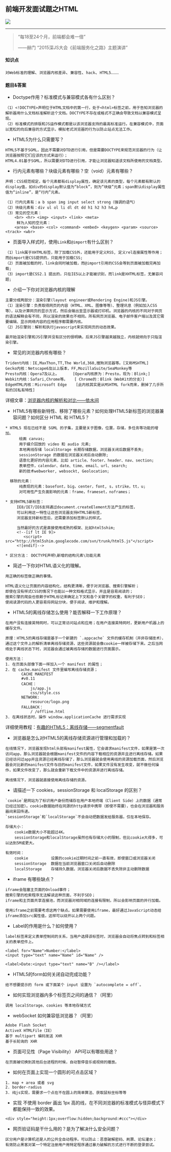 ## 前端开发面试题之HTML

![](http://upload-images.jianshu.io/upload_images/1714316-3063f0220faa8f03.jpg?imageMogr2/auto-orient/strip%7CimageView2/2/w/1240)

-----

> “每18至24个月，前端都会难一倍”
> 
> ——赫门 “2015深JS大会《前端服务化之路》主题演讲”

 
#### 知识点
`对Web标准的理解`、`浏览器内核差异`、`兼容性`、`hack`、`HTML5`......

#### 题目&答案
- Doctype作用？标准模式与兼容模式各有什么区别？
```
（1）<!DOCTYPE>声明位于HTML文档中的第一行，处于<html>标签之前，用于告知浏览器的解析器用什么文档标准解析这个文档。DOCTYPE不存在或格式不正确会导致文档以兼容模式呈现。
（2）标准模式的排版和JS运作模式都是以该浏览器支持的最高标准运行。在兼容模式中，页面以宽松的向后兼容的方式显示，模拟老式浏览器的行为以防止站点无法工作。
```

- HTML5为什么只需要写<!DOCTYPE HTML>？
```
HTML5不基于SGML，因此不需要对DTD进行引用，但是需要DOCTYPE来规范浏览器的行为（让浏览器按照它们应该的方式来运行）；
HTML4.01基于SGML，所以需要对DTD进行引用，才能让浏览器知道该文档所使用的文档类型。
```

- 行内元素有哪些？块级元素有哪些？空（void）元素有哪些？
```
声明：CSS规范规定，每个元素都有display属性，确定该元素的类型，每个元素都有默认的display值，如div的display默认值为“block”，则为“块级”元素；span默认display属性值为“inline”，是“行内”元素。

（1）行内元素有：a b span img input select strong（强调的语气）
（2）块级元素有：div ul ol li dl dt dd h1 h2 h3 h4…p
（3）常见的空元素：
    <br> <hr> <img> <input> <link> <meta>
     鲜为人知的空元素：
    <area> <base> <col> <command> <embed> <keygen> <param> <source> <track> <wbr>
```

 - 页面导入样式时，使用`Link`和`@import`有什么区别？
 
```
（1）link属于XHTML标签，除了加载CSS外，还能用于定义RSS, 定义rel连接属性等作用；而@import是CSS提供的，只能用于加载CSS;
（2）页面被加载的时，link会同时被加载，而@import引用的CSS会等到页面被加载完再加载;
（3）import是CSS2.1 提出的，只在IE5以上才能被识别，而link是XHTML标签，无兼容问题;
```

- 介绍一下你对浏览器内核的理解
```
主要分成两部分：渲染引擎(layout engineer或Rendering Engine)和JS引擎。
（1）渲染引擎：负责取得网页的内容（HTML、XML、图像等等）、整理讯息（例如加入CSS等），以及计算网页的显示方式，然后会输出至显示器或打印机。浏览器的内核的不同对于网页的语法解释会有不同，所以渲染的效果也不相同。所有网页浏览器、电子邮件客户端以及其它需要编辑、显示网络内容的应用程序都需要内核。
（2）JS引擎则：解析和执行javascript来实现网页的动态效果。

最开始渲染引擎和JS引擎并没有区分的很明确，后来JS引擎越来越独立，内核就倾向于只指渲染引擎。
```

- 常见的浏览器内核有哪些？

```
Trident内核：IE,MaxThon,TT,The World,360,搜狗浏览器等。[又称MSHTML]
Gecko内核：Netscape6及以上版本，FF,MozillaSuite/SeaMonkey等
Presto内核：Opera7及以上。      [Opera内核原为：Presto，现为：Blink;]
Webkit内核：Safari,Chrome等。   [ Chrome的：Blink（WebKit的分支）]
EdgeHTML内核：Microsoft Edge    [此内核其实是从MSHTML fork而来，删掉了几乎所有的IE私有特性]
```
详细文章：[浏览器内核的解析和对比——依水间](http://www.cnblogs.com/fullhouse/archive/2011/12/19/2293455.html)

- HTML5有哪些新特性、移除了哪些元素？如何处理HTML5新标签的浏览器兼容问题？如何区分 HTML 和 HTML5？
```
* HTML5 现在已经不是 SGML 的子集，主要是关于图像，位置，存储，多任务等功能的增加。
      绘画 canvas;
      用于媒介回放的 video 和 audio 元素;
      本地离线存储 localStorage 长期存储数据，浏览器关闭后数据不丢失;
      sessionStorage 的数据在浏览器关闭后自动删除;
      语意化更好的内容元素，比如 article、footer、header、nav、section;
      表单控件，calendar、date、time、email、url、search;
      新的技术webworker, websockt, Geolocation;

  移除的元素：
      纯表现的元素：basefont，big，center，font, s，strike，tt，u;
      对可用性产生负面影响的元素：frame，frameset，noframes；

* 支持HTML5新标签：
     IE8/IE7/IE6支持通过document.createElement方法产生的标签，
     可以利用这一特性让这些浏览器支持HTML5新标签，
     浏览器支持新标签后，还需要添加标签默认的样式。

     当然最好的方式是直接使用成熟的框架、比如html5shim;
     <!--[if lt IE 9]>
        <script> src="http://html5shim.googlecode.com/svn/trunk/html5.js"</script>
     <![endif]-->

* 区分方法： DOCTYPE声明\新增的结构元素\功能元素
```


- 简述一下你对HTML语义化的理解。
```
用正确的标签做正确的事情。

HTML语义化让页面的内容结构化，结构更清晰，便于对浏览器、搜索引擎解析；
即使在没有样式CSS的情况下也能以一种文档格式显示，并且是容易阅读的；
搜索引擎的爬虫也依赖于HTML标记来确定上下文和各个关键字的权重，有利于SEO；
使阅读源代码的人更容易将网站分块，便于阅读、维护和理解。
```


- HTML5的离线存储怎么使用？能否解释一下工作原理？
```
在用户没有连接英特网时，可以正常访问站点和应用；在用户连接英特网时，更新用户机器上的缓存文件。

原理：HTML5的离线存储是基于一个新建的 `.appcache` 文件的缓存机制（并非存储技术），通过这个文件上的解析清单离线存储资源，这些资源就会像cookie一样被存储下来。之后当网络处于离线状态下时，浏览器会通过被离线存储的数据进行页面展示。

使用方法：
1. 在页面头部像下面一样加入一个 manifest 的属性；
2. 在 cache.manifest 文件里编写离线存储资源；
       CACHE MANIFEST
       #v0.11
       CACHE：
           js/app.js
           css/style.css
       NETWORK:
           resource/logo.png
       FALLBACK：
           / /offline.html
3. 在离线状态时，操作 window.applicationCache 进行需求实现
```
详细使用教程：[有趣的HTML5：离线存储——segmentfault](https://segmentfault.com/a/1190000000732617)

- 浏览器是怎么对HTML5的离线存储资源进行管理和加载的？
```
在线情况下，浏览器发现html头部有manifest属性，它会请求manifest文件，如果是第一次访问app，那么浏览器就会根据manifest文件的内容下载相应的资源并且进行离线存储。如果已经访问过app并且资源已经离线存储了，那么浏览器就会使用离线的资源加载页面，然后浏览器会对比新的manifest文件与旧的manifest文件，如果文件没有发生改变，就不做任何操作，如果文件改变了，那么就会重新下载文件中的资源并进行离线存储。

离线情况下，浏览器就直接使用离线存储的资源。
```


- 请描述一下 cookies，sessionStorage 和 localStorage 的区别？
```
`cookie`是网站为了标识用户身份而储存在用户本地终端（Client Side）上的数据（通常已经过加密）。cookie数据始终在同源的http请求中携带（即使不需要），也会在浏览器和服务器间来回传递。
`sessionStorage`和`localStorage`不会自动把数据发给服务器，仅在本地保存。

存储大小：
    cookie数据大小不能超过4K。
    sessionStorage和localStorage虽然也有存储大小的限制，但比cookie大得多，可以达到5M或更大。

有效时间：
    cookie          设置的cookie过期时间之前一直有效，即使窗口或浏览器关闭
    sessionStorage  数据在当前浏览器窗口关闭后自动删除
    localStorage    存储持久数据，浏览器关闭后数据不丢失除非主动删除数据
```


- iframe 有哪些缺点？
```
iframe会阻塞主页面的Onload事件；
搜索引擎的检索程序无法解读这种页面，不利于SEO；
iframe和主页面共享连接池，而浏览器对相同域的连接有限制，所以会影响页面的并行加载。

使用iframe之前需要考虑这两个缺点。如果需要使用iframe，最好通过JavaScript动态给iframe添加src属性值，这样可以绕开以上两个问题。
```


- Label的作用是什么？如何使用？
```
label标签来定义表单控制间的关系，当用户选择该标签时，浏览器会自动将焦点转到和标签相关的表单控件上。

<label for="Name">Number:</label>
<input type="text" name="Name" id="Name" />

<label>Date:<input type="text" name="B" /></label>
```


- HTML5的form如何关闭自动完成功能？
```
给不想要提示的 form 或下面某个 input 设置为 `autocomplete = off`。
```


- 如何实现浏览器内多个标签页之间的通信？（阿里）
```
调用 localStorage、cookies 等本地存储方式
```


- webSocket 如何兼容低浏览器？（阿里）
```
Adobe Flash Socket
ActiveX HTMLFile（IE）
基于 multipart 编码发送 XHR
基于长轮询的 XHR
```


- 页面可见性（Page Visibility） API可以有哪些用途？
```
在页面被切换到其他后台进程的时候，自动暂停音乐或视频的播放。
```


- 如何在页面上实现一个圆形的可点击区域？
```
1. map + area 或者 svg
2. border-radius
3. 纯js实现，需要求一个点在不在圆上的简单算法、获取鼠标坐标等等
```


- 实现 不使用 border 画出 1px 高的线，在不同浏览器的标准模式与怪异模式下都能保持一致的效果。
```
<div style="height:1px;overflow:hidden;background:#ccc"></div>
```


- 网页验证码是干什么用的？是为了解决什么安全问题？
```
区分用户是计算机还是人的公共全自动程序。可以防止：恶意破解密码、刷票、论坛灌水；
有效防止黑客对某一个特定注册用户用特定程序通过暴力破解的方式进行不断的登录尝试。
```

